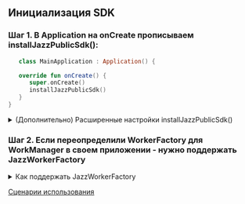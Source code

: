 ## Инициализация SDK
### Шаг 1. В Application на onCreate прописываем installJazzPublicSdk():

```kotlin
   class MainApplication : Application() {

   override fun onCreate() {
      super.onCreate()
      installJazzPublicSdk()
   }
}
```

<details><summary>(Дополнительно) Расширенные настройки installJazzPublicSdk()</summary>

  ```kotlin
installJazzPublicSdk(
   // (Опционально) Если хотите увидеть логи sdk, но только в дебаг сборках -  LogMode.LOG_DEBUG_ONLY
   coreLoggingDependencies = object : CoreLoggingDependencies {
      override val logMode: LoggerFactory.LogMode = LoggerFactory.LogMode.LOG_DEBUG_ONLY
   },
   // (Опционально) Если нужно включить дополнительные Фичи Jazz SDK
   coreConfigDependencies = object : CoreConfigDependencies {
      override val featureFlagManager: FeatureFlagManager
         get() = FeatureFlagManager.fromList(
            object : VideoCallsFeatureFlags {
               // Тут подключить нужные флаги или выключить что-то
            }
         )
   },
   coreAnalyticsDependencies = object : CoreAnalyticsDependencies {
      override val coreAnalytics: CoreAnalytics
         get() = object : CoreAnalytics {
            override fun logError(error: Throwable) {}
            override fun logEvent(name: String, events: List<Analytics.EventParam>) {}
            override fun logMessage(message: String) {}
            override fun setUp(userId: String, params: Map<String, String>) {}
         }
   },
   // (Опционально) Если нужно сконфигурировать Jazz SDK под свои нужды
   jazzPlatformDependencies = object : JazzPlatformDependencies by DefaultJazzSdkPlatformDependencies() {
      // К примеру если нужно установить определенный хост на который будут подключаться пользователи
      override val testStandDomainUrlResolver: TestStandDomainUrlResolver
         get() = object : TestStandDomainUrlResolver {
            override fun resolve(stand: TestStand): String {
               return "https://google.com"
            }
         }
   }
)
  ```

</details>

### Шаг 2. Если переопределили WorkerFactory для WorkManager в своем приложении - нужно поддержать JazzWorkerFactory

<details><summary>Как поддержать JazzWorkerFactory</summary>

#### Добавьте фабрику воркеров SDK JazzIntegrationClientApi.jazzWorkerFactory в свою конфигурацию WorkManager. Это можно сделать следующим образом:

```kotlin
   class MyApplication() : Application(), Configuration.Provider {

   override fun getWorkManagerConfiguration(): Configuration {
      val factory = DelegatingWorkerFactory().apply {
         addFactory(appWorkerFactory) // ваша фабрика
         addFactory(getJazzIntegrationClientApi().jazzWorkerFactory) // фабрика JazzSDK
      }
      return Configuration.Builder()
         .setWorkerFactory(factory)
         // здесь могут быть другие настройки
         .build()
   }
}
 ```

</details>

[Сценарии использования](READ-sdk-scenarios.md)